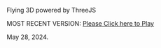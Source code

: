 Flying 3D powered by ThreeJS

MOST RECENT VERSION: [Please Click here to Play](https://rawcdn.githack.com/alperenbutun/Flying-3d/58ba190/index.html)

May 28, 2024.
